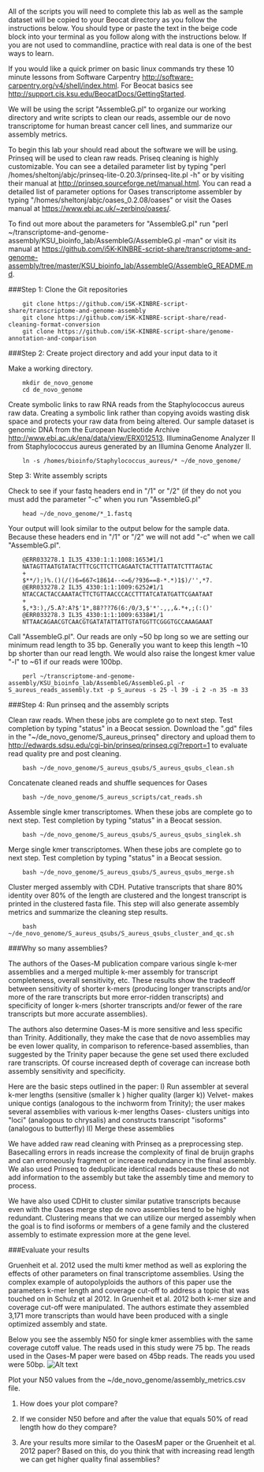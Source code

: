 All of the scripts you will need to complete this lab as well as the sample dataset will be copied to your Beocat directory as you follow the instructions below. You should type or paste the text in the beige code block into your terminal as you follow along with the instructions below. If you are not used to commandline, practice with real data is one of the best ways to learn.

If you would like a quick primer on basic linux commands try these 10 minute lessons from Software Carpentry http://software-carpentry.org/v4/shell/index.html. For Beocat basics see http://support.cis.ksu.edu/BeocatDocs/GettingStarted.

We will be using the script "AssembleG.pl" to organize our working directory and write scripts to clean our reads, assemble our de novo transcriptome for human breast cancer cell lines, and summarize our assembly metrics.

To begin this lab your should read about the software we will be using. Prinseq will be used to clean raw reads. Priseq cleaning is highly customizable. You can see a detailed parameter list by typing "perl /homes/sheltonj/abjc/prinseq-lite-0.20.3/prinseq-lite.pl -h" or by visiting their manual at http://prinseq.sourceforge.net/manual.html. You can read a detailed list of parameter options for Oases transcriptome assembler by typing "/homes/sheltonj/abjc/oases_0.2.08/oases" or visit the Oases manual at https://www.ebi.ac.uk/~zerbino/oases/. 

To find out more about the parameters for "AssembleG.pl" run "perl ~/transcriptome-and-genome-assembly/KSU_bioinfo_lab/AssembleG/AssembleG.pl -man" or visit its manual at https://github.com/i5K-KINBRE-script-share/transcriptome-and-genome-assembly/tree/master/KSU_bioinfo_lab/AssembleG/AssembleG_README.md.

###Step 1: Clone the Git repositories 

        git clone https://github.com/i5K-KINBRE-script-share/transcriptome-and-genome-assembly
        git clone https://github.com/i5K-KINBRE-script-share/read-cleaning-format-conversion
        git clone https://github.com/i5K-KINBRE-script-share/genome-annotation-and-comparison
        
###Step 2: Create project directory and add your input data to it

Make a working directory.

        mkdir de_novo_genome
        cd de_novo_genome

Create symbolic links to raw RNA reads from the Staphylococcus aureus raw data. Creating a symbolic link rather than copying avoids wasting disk space and protects your raw data from being altered. Our sample dataset is genomic DNA from the European Nucleotide Archive http://www.ebi.ac.uk/ena/data/view/ERX012513. IlluminaGenome Analyzer II from Staphylococcus aureus generated by an Illumina Genome Analyzer II.

        ln -s /homes/bioinfo/Staphylococcus_aureus/* ~/de_novo_genome/
        
Step 3: Write assembly scripts

Check to see if your fastq headers end in "/1" or "/2" (if they do not you must add the parameter "-c" when you run "AssembleG.pl"

        head ~/de_novo_genome/*_1.fastq
        
Your output will look similar to the output below for the sample data. Because these headers end in "/1" or "/2" we will not add "-c" when we call "AssembleG.pl".

        @ERR033278.1 IL35_4330:1:1:1008:1653#1/1
        NATAGTTAATGTATACTTTCGCTTCTTCAGAATCTACTTTATTATCTTTAGTAC
        +
        $**/);)%.()(/()6=667<18614--<=6/?936==8-*.*)1$)/'',*7.
        @ERR033278.2 IL35_4330:1:1:1009:6252#1/1
        NTACCACTACCAAATACTTCTGTTAACCCACCTTTATCATATGATTCGAATAAT
        +
        $,*3:),/5.A?:A?$'1*,88???76(6:/0/3,$'*'.,,,&.*+,;(:()'
        @ERR033278.3 IL35_4330:1:1:1009:6338#1/1
        NTTAACAGAACGTCAACGTGATATATTATTGTATGGTTCGGGTGCCAAAGAAAT
        
Call "AssembleG.pl". Our reads are only ~50 bp long so we are setting our minimum read length to 35 bp. Generally you want to keep this length ~10 bp shorter than our read length. We would also raise the longest kmer value "-l" to ~61 if our reads were 100bp.

        perl ~/transcriptome-and-genome-assembly/KSU_bioinfo_lab/AssembleG/AssembleG.pl -r S_aureus_reads_assembly.txt -p S_aureus -s 25 -l 39 -i 2 -n 35 -m 33

###Step 4: Run prinseq and the assembly scripts

Clean raw reads. When these jobs are complete go to next step. Test completion by typing "status" in a Beocat session. Download the ".gd" files in the "~/de_novo_genome/S_aureus_prinseq" directory and upload them to http://edwards.sdsu.edu/cgi-bin/prinseq/prinseq.cgi?report=1 to evaluate read quality pre and post cleaning.

        bash ~/de_novo_genome/S_aureus_qsubs/S_aureus_qsubs_clean.sh

Concatenate cleaned reads and shuffle sequences for Oases

        bash ~/de_novo_genome/S_aureus_scripts/cat_reads.sh
        
Assemble single kmer transcriptomes. When these jobs are complete go to next step. Test completion by typing "status" in a Beocat session.

        bash ~/de_novo_genome/S_aureus_qsubs/S_aureus_qsubs_singlek.sh
        
Merge single kmer transcriptomes. When these jobs are complete go to next step. Test completion by typing "status" in a Beocat session.

        bash ~/de_novo_genome/S_aureus_qsubs/S_aureus_qsubs_merge.sh
        
Cluster merged assembly with CDH. Putative transcripts that share 80% identity over 80% of the length are clustered and the longest transcript is printed in the clustered fasta file. This step will also generate assembly metrics and summarize the cleaning step results.

        bash ~/de_novo_genome/S_aureus_qsubs/S_aureus_qsubs_cluster_and_qc.sh
        
        
###Why so many assemblies?

The authors of the Oases-M publication compare various single k-mer assemblies and a merged multiple k-mer assembly for transcript completeness, overall sensitivity, etc. These results show the tradeoff between sensitivity of shorter k-mers (producing longer transcripts and/or more of the rare transcripts but more error-ridden transcripts) and specificity of longer k-mers (shorter transcripts and/or fewer of the rare transcripts but more accurate assemblies). 

The authors also determine Oases-M is more sensitive and less specific than Trinity. Additionally, they make the case that de novo assemblies may be even lower quality, in comparison to reference-based assemblies, than suggested by the Trinity paper because the gene set used there excluded rare transcripts. Of course increased depth of coverage can increase both assembly sensitivity and specificity.

Here are the basic steps outlined in the paper:
I) Run assembler at several k-mer lengths (sensitive (smaller k ) higher quality (larger k))
Velvet- makes unique contigs (analogous to the inchworm from Trinity); the user makes several assemblies with various k-mer lengths
 Oases- clusters unitigs into "loci" (analogous to chrysalis) and constructs transcript "isoforms" (analogous to butterfly)
II) Merge these assemblies

We have added raw read cleaning with Prinseq as a preprocessing step. Basecalling errors in reads increase the complexity of final de bruijn graphs and can erroneously fragment or increase redundancy in the final assembly. We also used Prinseq to deduplicate identical reads because these do not add information to the assembly but take the assembly time and memory to process.

We have also used CDHit to cluster similar putative transcripts because even with the Oases merge step de novo assemblies tend to be highly redundant. Clustering means that we can utilize our merged assembly when the goal is to find isoforms or members of a gene family and the clustered assembly to estimate expression more at the gene level.

###Evaluate your results

Gruenheit et al. 2012 used the multi kmer method as well as exploring the effects of other parameters on final transcriptome assemblies. Using the complex example of autopolyploids the authors of this paper use the parameters k-mer length and coverage cut-off to address a topic that was touched on in Schulz et al 2012. In Gruenheit et al. 2012 both k-mer size and coverage cut-off were manipulated. The authors estimate they assembled 3,171 more transcripts than would have been produced with a single optimized assembly and state.

Below you see the assembly N50 for single kmer assemblies with the same coverage cutoff value. The reads used in this study were 75 bp. The reads used in the Oases-M paper were based on 45bp reads. The reads you used were 50bp. 
![Alt text](https://raw.githubusercontent.com/i5K-KINBRE-script-share/transcriptome-and-genome-assembly/master/KSU_bioinfo_lab/AssembleG/Gruenheit_et_al._2012.png)

Plot your N50 values from the ~/de_novo_genome/assembly_metrics.csv file.

1) How does your plot compare?

2) If we consider N50 before and after the value that equals 50% of read length how do they compare?

3) Are your results more similar to the OasesM paper or the Gruenheit et al. 2012 paper? Based on this, do you think that with increasing read length we can get higher quality final assemblies?


        
        
        


